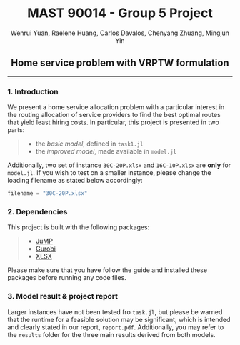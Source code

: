 <center><h1> MAST 90014 - Group 5 Project </h1></center>
<center>Wenrui Yuan, Raelene Huang, Carlos Davalos, Chenyang Zhuang, Mingjun Yin </center>
<center><h2>Home service problem with VRPTW formulation</h2></center>

---

### 1. Introduction
We present a home  service allocation problem with a particular interest in the  routing allocation of service providers to find the best optimal routes that yield least hiring costs. In particular, this project is presented in two parts:

> - the *basic model*, defined in `task1.jl`
> - the *improved model*, made available in `model.jl`
> 
Additionally, two set of instance `30C-20P.xlsx` and `16C-10P.xlsx` are **only** for `model.jl`. If you wish to test on a smaller instance, please change the loading filename as stated below accordingly:
```Julia
filename = "30C-20P.xlsx"
```

### 2. Dependencies
This project is built with the following packages:

>    - [JuMP](https://jump.dev/JuMP.jl/v0.21.1/installation/)
>    - [Gurobi](https://github.com/jump-dev/Gurobi.jl)
>    - [XLSX](https://felipenoris.github.io/XLSX.jl/stable/)

Please make sure that you have follow the guide and installed these packages before running any code files.

### 3. Model result & project report
Larger instances have not been tested fro `task.jl`, but please be warned that the runtime for a feasible solution may be significant, which is intended and clearly stated in our report, `report.pdf`. Additionally, you may refer to the `results` folder for the three main results derived from both models.